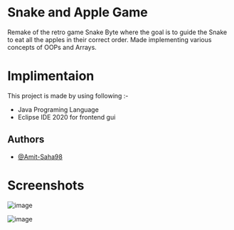 # Snake and Apple Game

Remake of the retro game Snake Byte where the goal is to guide the Snake to eat all the apples in their correct
order. Made implementing various concepts of OOPs and Arrays.


# Implimentaion
This project is made by using following :-

* Java Programing Language
* Eclipse IDE 2020 for frontend gui

## Authors

- [@Amit-Saha98](https://github.com/Amit-Saha98)

# Screenshots

![image](https://user-images.githubusercontent.com/114154372/191756429-97ebc54e-c4b8-41e0-ac21-1acff2f26465.png)




![image](https://user-images.githubusercontent.com/114154372/191753223-29be0078-62da-4362-b6f5-7e378ffc8144.png)



